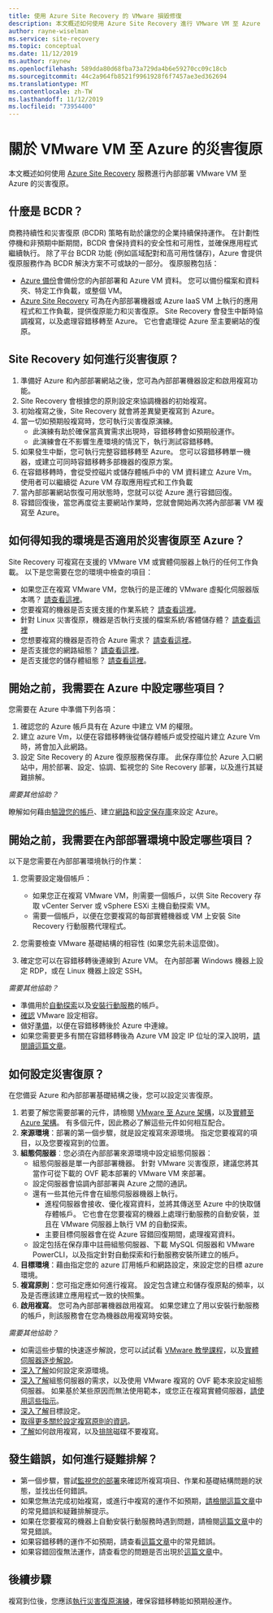 ```yaml
---
title: 使用 Azure Site Recovery 的 VMware 損毀修復
description: 本文概述如何使用 Azure Site Recovery 進行 VMware VM 至 Azure 的災害復原。
author: rayne-wiselman
ms.service: site-recovery
ms.topic: conceptual
ms.date: 11/12/2019
ms.author: raynew
ms.openlocfilehash: 589dda80d68fba73a729da4b6e59270cc09c18cb
ms.sourcegitcommit: 44c2a964fb8521f9961928f6f7457ae3ed362694
ms.translationtype: MT
ms.contentlocale: zh-TW
ms.lasthandoff: 11/12/2019
ms.locfileid: "73954400"
---
```

# <a name="about-disaster-recovery-of-vmware-vms-to-azure"></a>關於 VMware VM 至 Azure 的災害復原

本文概述如何使用 [Azure Site Recovery](site-recovery-overview.md) 服務進行內部部署 VMware VM 至 Azure 的災害復原。

## <a name="what-is-bcdr"></a>什麼是 BCDR？

商務持續性和災害復原 (BCDR) 策略有助於讓您的企業持續保持運作。 在計劃性停機和非預期中斷期間，BCDR 會保持資料的安全性和可用性，並確保應用程式繼續執行。 除了平台 BCDR 功能 (例如區域配對和高可用性儲存)，Azure 會提供復原服務作為 BCDR 解決方案不可或缺的一部分。 復原服務包括： 

- [Azure 備份](https://docs.microsoft.com/azure/backup/backup-introduction-to-azure-backup)會備份您的內部部署和 Azure VM 資料。 您可以備份檔案和資料夾、特定工作負載，或整個 VM。 
- [Azure Site Recovery](site-recovery-overview.md) 可為在內部部署機器或 Azure IaaS VM 上執行的應用程式和工作負載，提供復原能力和災害復原。 Site Recovery 會發生中斷時協調複寫，以及處理容錯移轉至 Azure。 它也會處理從 Azure 至主要網站的復原。 

## <a name="how-does-site-recovery-do-disaster-recovery"></a>Site Recovery 如何進行災害復原？

1. 準備好 Azure 和內部部署網站之後，您可為內部部署機器設定和啟用複寫功能。
2. Site Recovery 會根據您的原則設定來協調機器的初始複寫。
3. 初始複寫之後，Site Recovery 就會將差異變更複寫到 Azure。 
4. 當一切如預期般複寫時，您可執行災害復原演練。
    - 此演練有助於確保當真實需求出現時，容錯移轉會如預期般運作。
    - 此演練會在不影響生產環境的情況下，執行測試容錯移轉。
5. 如果發生中斷，您可執行完整容錯移轉至 Azure。 您可以容錯移轉單一機器，或建立可同時容錯移轉多部機器的復原方案。
6. 在容錯移轉時，會從受控磁片或儲存體帳戶中的 VM 資料建立 Azure Vm。 使用者可以繼續從 Azure VM 存取應用程式和工作負載
7. 當內部部署網站恢復可用狀態時，您就可以從 Azure 進行容錯回復。
8. 容錯回復後，當您再度從主要網站作業時，您就會開始再次將內部部署 VM 複寫至 Azure。


## <a name="how-do-i-know-if-my-environment-is-suitable-for-disaster-recovery-to-azure"></a>如何得知我的環境是否適用於災害復原至 Azure？

Site Recovery 可複寫在支援的 VMware VM 或實體伺服器上執行的任何工作負載。 以下是您需要在您的環境中檢查的項目：

- 如果您正在複寫 VMware VM，您執行的是正確的 VMware 虛擬化伺服器版本嗎？ [請查看這裡](vmware-physical-azure-support-matrix.md#on-premises-virtualization-servers)。
- 您要複寫的機器是否支援支援的作業系統？ [請查看這裡](vmware-physical-azure-support-matrix.md#replicated-machines)。
- 針對 Linux 災害復原，機器是否執行支援的檔案系統/客體儲存體？ [請查看這裡](vmware-physical-azure-support-matrix.md#linux-file-systemsguest-storage)
- 您想要複寫的機器是否符合 Azure 需求？ [請查看這裡](vmware-physical-azure-support-matrix.md#azure-vm-requirements)。
- 是否支援您的網路組態？ [請查看這裡](vmware-physical-azure-support-matrix.md#network)。
- 是否支援您的儲存體組態？ [請查看這裡](vmware-physical-azure-support-matrix.md#storage)。


## <a name="what-do-i-need-to-set-up-in-azure-before-i-start"></a>開始之前，我需要在 Azure 中設定哪些項目？

您需要在 Azure 中準備下列各項：

1. 確認您的 Azure 帳戶具有在 Azure 中建立 VM 的權限。
2. 建立 azure Vm，以便在容錯移轉後從儲存體帳戶或受控磁片建立 Azure Vm 時，將會加入此網路。
3. 設定 Site Recovery 的 Azure 復原服務保存庫。 此保存庫位於 Azure 入口網站中，用於部署、設定、協調、監視您的 Site Recovery 部署，以及進行其疑難排解。

*需要其他協助？*

瞭解如何藉由[驗證您的帳戶](tutorial-prepare-azure.md#verify-account-permissions)、建立[網路](tutorial-prepare-azure.md#set-up-an-azure-network)和[設定保存庫](tutorial-prepare-azure.md#create-a-recovery-services-vault)來設定 Azure。



## <a name="what-do-i-need-to-set-up-on-premises-before-i-start"></a>開始之前，我需要在內部部署環境中設定哪些項目？

以下是您需要在內部部署環境執行的作業：

1. 您需要設定幾個帳戶：

    - 如果您正在複寫 VMware VM，則需要一個帳戶，以供 Site Recovery 存取 vCenter Server 或 vSphere ESXi 主機自動探索 VM。
    - 需要一個帳戶，以便在您要複寫的每部實體機器或 VM 上安裝 Site Recovery 行動服務代理程式。

2. 您需要檢查 VMware 基礎結構的相容性 (如果您先前未這麼做)。
3. 確定您可以在容錯移轉後連線到 Azure VM。 在內部部署 Windows 機器上設定 RDP，或在 Linux 機器上設定 SSH。

*需要其他協助？*
- 準備用於[自動探索](vmware-azure-tutorial-prepare-on-premises.md#prepare-an-account-for-automatic-discovery)以及[安裝行動服務](vmware-azure-tutorial-prepare-on-premises.md#prepare-an-account-for-mobility-service-installation)的帳戶。
- [確認](vmware-azure-tutorial-prepare-on-premises.md#check-vmware-requirements) VMware 設定相容。
- 做好[準備](vmware-azure-tutorial-prepare-on-premises.md#prepare-to-connect-to-azure-vms-after-failover)，以便在容錯移轉後於 Azure 中連線。
- 如果您需要更多有關在容錯移轉後為 Azure VM 設定 IP 位址的深入說明，[請閱讀這篇文章](concepts-on-premises-to-azure-networking.md)。

## <a name="how-do-i-set-up-disaster-recovery"></a>如何設定災害復原？

在您備妥 Azure 和內部部署基礎結構之後，您可以設定災害復原。

1. 若要了解您需要部署的元件，請檢閱 [VMware 至 Azure 架構](vmware-azure-architecture.md)，以及[實體至 Azure 架構](physical-azure-architecture.md)。 有多個元件，因此務必了解這些元件如何相互配合。
2. **來源環境**：部署的第一個步驟，就是設定複寫來源環境。 指定您要複寫的項目，以及您要複寫到的位置。
3. **組態伺服器**︰您必須在內部部署來源環境中設定組態伺服器：
    - 組態伺服器是單一內部部署機器。 針對 VMware 災害復原，建議您將其當作可從下載的 OVF 範本部署的 VMware VM 來部署。
    - 設定伺服器會協調內部部署與 Azure 之間的通訊。
    - 還有一些其他元件會在組態伺服器機器上執行。
        - 進程伺服器會接收、優化複寫資料，並將其傳送至 Azure 中的快取儲存體帳戶。 它也會在您要複寫的機器上處理行動服務的自動安裝，並且在 VMware 伺服器上執行 VM 的自動探索。
        - 主要目標伺服器會在從 Azure 容錯回復期間，處理複寫資料。
    - 設定包括在保存庫中註冊組態伺服器、下載 MySQL 伺服器和 VMware PowerCLI，以及指定針對自動探索和行動服務安裝所建立的帳戶。
4. **目標環境**：藉由指定您的 azure 訂用帳戶和網路設定，來設定您的目標 azure 環境。
5. **複寫原則**：您可指定應如何進行複寫。 設定包含建立和儲存復原點的頻率，以及是否應該建立應用程式一致的快照集。
6. **啟用複寫**。 您可為內部部署機器啟用複寫。 如果您建立了用以安裝行動服務的帳戶，則該服務會在您為機器啟用複寫時安裝。 

*需要其他協助？*

- 如需這些步驟的快速逐步解說，您可以試試看 [VMware 教學課程](vmware-azure-tutorial.md)，以及[實體伺服器逐步解說](physical-azure-disaster-recovery.md)。
- [深入了解](vmware-azure-set-up-source.md)如何設定來源環境。
- [深入了解](vmware-azure-deploy-configuration-server.md)組態伺服器的需求，以及使用 VMware 複寫的 OVF 範本來設定組態伺服器。 如果基於某些原因而無法使用範本，或您正在複寫實體伺服器，[請使用這些指示](physical-azure-set-up-source.md#set-up-the-source-environment)。
- [深入了解](vmware-azure-set-up-target.md)目標設定。
- [取得更多關於設定複寫原則的資訊](vmware-azure-set-up-replication.md)。
- [了解](vmware-azure-enable-replication.md)如何啟用複寫，以及[排除](vmware-azure-exclude-disk.md)磁碟不要複寫。


## <a name="something-went-wrong-how-do-i-troubleshoot"></a>發生錯誤，如何進行疑難排解？

- 第一個步驟，嘗試[監視您的部署](site-recovery-monitor-and-troubleshoot.md)來確認所複寫項目、作業和基礎結構問題的狀態，並找出任何錯誤。
- 如果您無法完成初始複寫，或進行中複寫的運作不如預期，[請檢閱這篇文章](vmware-azure-troubleshoot-replication.md)中的常見錯誤和疑難排解提示。
- 如果在您要複寫的機器上自動安裝行動服務時遇到問題，請檢閱[這篇文章](vmware-azure-troubleshoot-push-install.md)中的常見錯誤。
- 如果容錯移轉的運作不如預期，請查看[這篇文章](site-recovery-failover-to-azure-troubleshoot.md)中的常見錯誤。
- 如果容錯回復無法運作，請查看您的問題是否出現於[這篇文章](vmware-azure-troubleshoot-failback-reprotect.md)中。



## <a name="next-steps"></a>後續步驟

複寫到位後，您應該[執行災害復原演練](tutorial-dr-drill-azure.md)，確保容錯移轉能如預期般運作。 
